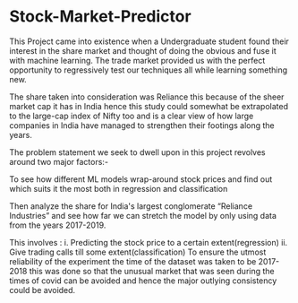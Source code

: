# Stock-Market-Predictor

This Project came into existence when a Undergraduate student found their interest in the share market and thought of doing the obvious and fuse it with machine learning. The trade market provided us with the perfect opportunity to regressively test our techniques all while learning something new.

The share taken into consideration was Reliance this because of the sheer market cap it has in India hence this study could somewhat be extrapolated to the large-cap index of Nifty too and is a clear view of how large companies in India have managed to strengthen their footings along the years.

The problem statement we seek to dwell upon in this project revolves around two major factors:-

To see how different ML models wrap-around stock prices and find out which suits it the most both in regression and classification

Then analyze the share for India's largest conglomerate “Reliance Industries” and see how far we can stretch the model by only using data from the years 2017-2019.

This involves :
i. Predicting the stock price to a certain extent(regression)
ii. Give trading calls till some extent(classification)
To ensure the utmost reliability of the experiment the time of the dataset was taken to be 2017-2018 this was done so that the unusual market that was seen during the times of covid can be avoided and hence the major outlying consistency could be avoided.
